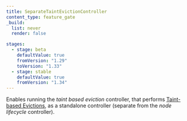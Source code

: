 ```yaml
---
title: SeparateTaintEvictionController
content_type: feature_gate
_build:
  list: never
  render: false

stages:
  - stage: beta
    defaultValue: true
    fromVersion: "1.29"
    toVersion: "1.33"
  - stage: stable
    defaultValue: true
    fromVersion: "1.34"
---
```

Enables running the _taint based eviction_ controller,
that performs [Taint-based Evictions](/docs/concepts/scheduling-eviction/taint-and-toleration/#taint-based-evictions),
as a standalone controller (separate from the _node lifecycle_ controller).
